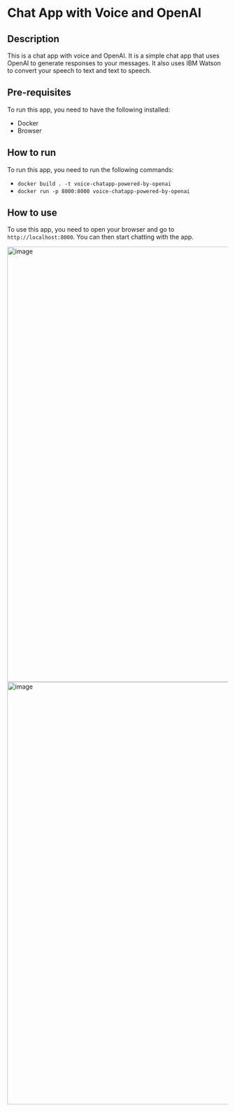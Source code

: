 # Chat App with Voice and OpenAI

## Description

This is a chat app with voice and OpenAI.
It is a simple chat app that uses OpenAI to generate responses to your messages.
It also uses IBM Watson to convert your speech to text and text to speech.


## Pre-requisites

To run this app, you need to have the following installed:
- Docker
- Browser

## How to run

To run this app, you need to run the following commands:
- `docker build . -t voice-chatapp-powered-by-openai`
- `docker run -p 8000:8000 voice-chatapp-powered-by-openai`

## How to use

To use this app, you need to open your browser and go to `http://localhost:8000`.
You can then start chatting with the app.


<img width="992" alt="image" src="https://user-images.githubusercontent.com/57173837/233501965-bb2723a9-1004-43db-9fc4-9cb744a720ed.png">
<img width="963" alt="image" src="https://user-images.githubusercontent.com/57173837/233502003-40d01e0a-4404-435d-b5db-d22f7e5afc58.png">
